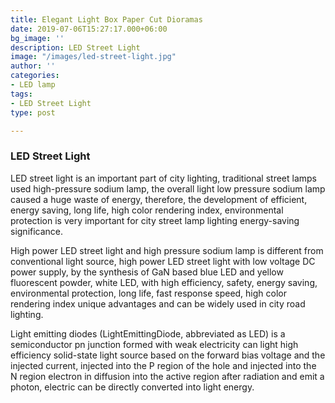 ```yaml
---
title: Elegant Light Box Paper Cut Dioramas
date: 2019-07-06T15:27:17.000+06:00
bg_image: ''
description: LED Street Light
image: "/images/led-street-light.jpg"
author: ''
categories:
- LED lamp
tags:
- LED Street Light
type: post

---
```

### LED Street Light

LED street light is an important part of city lighting, traditional street lamps used high-pressure sodium lamp, the overall light low pressure sodium lamp caused a huge waste of energy, therefore, the development of efficient, energy saving, long life, high color rendering index, environmental protection is very important for city street lamp lighting energy-saving significance.

High power LED street light and high pressure sodium lamp is different from conventional light source, high power LED street light with low voltage DC power supply, by the synthesis of GaN based blue LED and yellow fluorescent powder, white LED, with high efficiency, safety, energy saving, environmental protection, long life, fast response speed, high color rendering index unique advantages and can be widely used in city road lighting.

Light emitting diodes (LightEmittingDiode, abbreviated as LED) is a semiconductor pn junction formed with weak electricity can light high efficiency solid-state light source based on the forward bias voltage and the injected current, injected into the P region of the hole and injected into the N region electron in diffusion into the active region after radiation and emit a photon, electric can be directly converted into light energy.